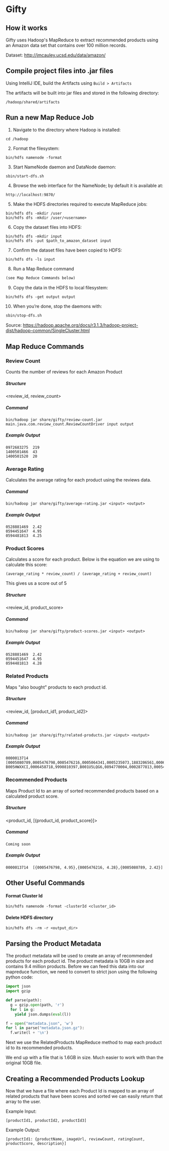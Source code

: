 # Gifty

## How it works
Gifty uses Hadoop's MapReduce to extract recommended products using an Amazon data set that contains over 100 million records.

Dataset: http://jmcauley.ucsd.edu/data/amazon/

## Compile project files into .jar files

Using IntelliJ IDE, build the Artifacts using `Build > Artifacts`

The artifacts will be built into jar files and stored in the following directory:

```$xslt
/hadoop/shared/artifacts
```

## Run a new Map Reduce Job

1. Navigate to the directory where Hadoop is installed:
```$xslt
cd /hadoop
```

2. Format the filesystem:
```$xslt
bin/hdfs namenode -format
```

3. Start NameNode daemon and DataNode daemon:
```$xslt
sbin/start-dfs.sh
```

4. Browse the web interface for the NameNode; by default it is available at:
```$xslt
http://localhost:9870/
```

5. Make the HDFS directories required to execute MapReduce jobs:
```$xslt
bin/hdfs dfs -mkdir /user
bin/hdfs dfs -mkdir /user/<username>
```

6. Copy the dataset files into HDFS:
```$xslt
bin/hdfs dfs -mkdir input
bin/hdfs dfs -put $path_to_amazon_dataset input
```

7. Confirm the dataset files have been copied to HDFS:
```$xslt
bin/hdfs dfs -ls input
```

8. Run a Map Reduce command
```dtd
(see Map Reduce Commands below)
```

9. Copy the data in the HDFS to local filesystem:
```dtd
bin/hdfs dfs -get output output
```  

10. When you’re done, stop the daemons with:
```dtd
sbin/stop-dfs.sh
```

Source: https://hadoop.apache.org/docs/r3.1.3/hadoop-project-dist/hadoop-common/SingleCluster.html

## Map Reduce Commands

### Review Count
Counts the number of reviews for each Amazon Product

##### Structure
<review_id, review_count>

##### Command
```
bin/hadoop jar share/gifty/review-count.jar main.java.com.review_count.ReviewCountDriver input output
```

##### Example Output
```
0972683275	219
1400501466	43
1400501520	20
```

### Average Rating
Calculates the average rating for each product using the reviews data.

##### Command
```
bin/hadoop jar share/gifty/average-rating.jar <input> <output>
```

##### Example Output
```
0528881469	2.42
0594451647	4.95
0594481813	4.25
```

### Product Scores
Calculates a score for each product. Below is the equation we are using to calculate this score:
```
(average_rating * review_count) / (average_rating + review_count)
```
This gives us a score out of 5

##### Structure
<review_id, product_score>

##### Command
```
bin/hadoop jar share/gifty/product-scores.jar <input> <output>
```

##### Example Output
```
0528881469	2.42
0594451647	4.95
0594481813	4.28
```

### Related Products
Maps "also bought" products to each product id.

##### Structure
<review_id, [product_id1, product_id2]>

##### Command
```
bin/hadoop jar share/gifty/related-products.jar <input> <output>
```

##### Example Output
```
0000013714	[0005080789,0005476798,0005476216,0005064341,0005235073,1883206561,0006180116,0005064295,0871482215,
B005HWXXCI,0006458718,9990810397,B001U5LQG6,0894770004,0002877813,0005448506,0005064309,0834193345,B007ZJE5OG]
```

### Recommended Products
Maps Product Id to an array of sorted recommended products based on a calculated product score.

##### Structure
<product_id, [{product_id, product_score}]>

##### Command
```
Coming soon
```

##### Example Output
```
0000013714	[{0005476798, 4.95},{0005476216, 4.28},{0005080789, 2.42}]
```

## Other Useful Commands

#### Format Cluster Id
```
bin/hdfs namenode -format -clusterId <cluster_id>
```

#### Delete HDFS directory
```
bin/hdfs dfs -rm -r <output_dir>
```

## Parsing the Product Metadata

The product metadata will be used to create an array of recommended products for each product id. The product metadata
is 10GB in size and contains 9.4 million products. Before we can feed this data into our mapreduce function, we need to
convert to strict json using the following python code:

```python
import json
import gzip

def parse(path):
  g = gzip.open(path, 'r')
  for l in g:
    yield json.dumps(eval(l))

f = open("metadata.json", 'w')
for l in parse("metadata.json.gz"):
  f.write(l + '\n')
```

Next we use the RelatedProducts MapReduce method to map each product id to its recommended products.

We end up with a file that is 1.6GB in size. Much easier to work with than the original 10GB file.

## Creating a Recommended Products Lookup

Now that we have a file where each Product Id is mapped to an array of related products that have been scores and sorted
we can easily return that array to the user.

Example Input:
```
[productId1, productId2, productId3]
```

Example Output:
```
[productId1: {productName, imageUrl, reviewCount, ratingCount, productScore, description}]
```